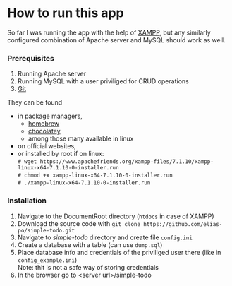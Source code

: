 # How to run this app
So far I was running the app with the help of [XAMPP](https://www.apachefriends.org), but any similarly configured combination of Apache server and MySQL should work as well.

### Prerequisites
1. Running Apache server
2. Running MySQL with a user priviliged for CRUD operations
3. [Git](https://git-scm.com/)

They can be found 
 - in package managers, 
   - [homebrew](https://formulae.brew.sh/cask/xampp)
   - [chocolatey](https://chocolatey.org/packages/Bitnami-XAMPP)
   - among those many available in linux
 - on official websites, 
 - or installed by root if on linux:   
`# wget https://www.apachefriends.org/xampp-files/7.1.10/xampp-linux-x64-7.1.10-0-installer.run`  
`# chmod +x xampp-linux-x64-7.1.10-0-installer.run`  
`# ./xampp-linux-x64-7.1.10-0-installer.run`

### Installation

1. Navigate to the DocumentRoot directory (`htdocs` in case of XAMPP)
2. Download the source code with `git clone https://github.com/elias-po/simple-todo.git`
3. Navigate to *simple-todo* directory and create file `config.ini`
4. Create a database with a table (can use `dump.sql`)
5. Place database info and credentials of the priviliged user there (like in `config_example.ini`)  
Note: thit is not a safe way of storing credentials
6. In the browser go to \<server url\>/simple-todo
